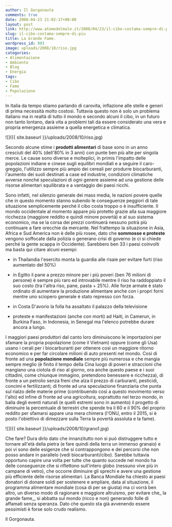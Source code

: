 ```yaml
---
author: Il Gorgonauta
comments: true
date: 2008-04-23 21:02:17+00:00
layout: post
link: http://www.atomodelmale.it/2008/04/23/il-cibo-costama-sempre-di-piu/
slug: il-cibo-costama-sempre-di-piu
title: La Grande Fame.
wordpress_id: 993
image: uploads/2008/10/riso.jpg
categories:
- Alimentazione
- Ambiente
- Blog
- Energia
tags:
- Cibo
- Fame
- Popolazione
---
```


In Italia da tempo stiamo parlando di carovita, inflazione alle stelle e generi di prima necessità molto costosi. Tuttavia questo non è solo un problema italiano ma in realtà di tutto il mondo e secondo alcuni il cibo, in un futuro non tanto lontano, darà vita a problemi tali da essere considerato una vera e propria emergenza assieme a quella energetica e climatica.

![]({{ site.baseurl }}/uploads/2008/10/riso.jpg)

Secondo alcune stime i **prodotti alimentari** di base sono in un anno cresciuti del 40% (dell'80% in 3 anni) con punte ben più alte per singola merce. Le cause sono diverse e molteplici, in primis l'impatto delle popolazioni indiane e cinese sugli equilibri mondiali e a seguire il caro-greggio, l'utilizzo sempre più ampio dei cereali per produrre biocarburanti, l'aumento dei suoli destinati a case ed industrie, condizioni climatiche avverse nonché speculazioni di ogni genere assieme ad una gestione delle risorse alimentari squilibrata e a vantaggio dei paesi ricchi.

Sono infatti, nel silenzio generale dei mass media, le nazioni povere quelle che in questo momento stanno subendo le conseguenze peggiori di tale situazione semplicemente perché il cibo costa troppo o è insufficiente. Il mondo occidentale al momento appare più protetto grazie alla sua maggiore ricchezza (maggiore reddito e quindi minore povertà) e al suo sistema economico, ma se la corsa dei prezzi continuerà nessuno potrà più continuare a fare orecchie da mercante. Nel frattempo la situazione in Asia, Africa e Sud America non è delle più rosee, dato che **sommosse e proteste** vengono soffocate dalla polizia o generano crisi di governo (e ci si chiede perché la gente scappa in Occidente). Sarebbero ben 33 i paesi coinvolti ma basta qui citare alcuni esempi:

	
  * in Thailandia l'esercito monta la guardia alle risaie per evitare furti (riso aumentato del 50%)

	
  * in Egitto il pane a prezzo minore per i più poveri (ben 76 milioni di persone) è sempre più raro ed introvabile mentre il riso ha raddoppiato il suo costo (tra l'altra riso, pane, pasta + 25%). Alle forze armate è stato ordinato di aumentare la produzione alimentare anche con i propri forni mentre uno sciopero generale è stato represso con forza.

	
  * in Costa D'avorio la folla ha assaltato il palazzo della televisione

	
  * proteste e manifestazioni (anche con morti) ad Haiti, in Camerun, in Burkina Faso, in Indonesia, in Senegal ma l'elenco potrebbe durare ancora a lungo.

I maggiori paesi produttori dal canto loro diminuiscono le importazioni per sfamare la propria popolazione (come il Vietnam) oppure (come gli Usa) usano i cerali per i biocarburanti per ottenere così un maggiore ritorno economico e per far circolare milioni di auto presenti nel mondo. Così di fronte ad una **popolazione mondiale** sempre più numerosa e che mangia sempre meglio (è finito il tempo della Cina luogo di poveri e straccioni che mangiano una ciotola di riso al giorno, ora anche questo paese e i suoi cittadini, come chiunque immagino, pretendono benessere e ricchezza), di fronte a un petrolio senza freni che alza il prezzo di carburanti, pesticidi, concimi e fertilizzanti; di fronte ad una speculazione finanziaria che punta sul rialzo delle materie prime (contribuendo così a questo movimento verso l'alto) ed infine di fronte ad una agricoltura, soprattutto nel terzo mondo, in balia degli eventi naturali (e quelli estremi sono in aumento) il progetto di diminuire la percentuale di terrestri che spende tra il 60 e il 90% del proprio reddito per sfamarsi appare una mera chimera (l'ONU, entro il 2015, si è posto l'obiettivo di dimezzare sulla Terra la povertà assoluta e la fame).

![]({{ site.baseurl }}/uploads/2008/10/grano1.jpg)

Che fare? Dura dirlo dato che innanzitutto non si può distruggere tutto e tornare all'età della pietra (e fare quindi della terra un immenso granaio) e poi vi sono delle esigenze che si contrappongono e dei percorsi che non posso andare in parallelo (vedi biocarburanti/cibo). Sarebbe tuttavia opportuno capire una volta per tutte che quanto succede nel mondo ha delle conseguenze che si riflettono sull'intero globo (nessuno vive più in campane di vetro), che occorre diminuire gli sprechi e avere una gestione più efficiente delle risorse alimentari. La Banca Mondiale ha chiesto ai paesi donatori di donare soldi per sostenere e ampliare, data al situazione, il programma alimentare mondiale (cosa di per se giusta) ma ci vorrà ben altro, un diverso modo di ragionare e maggiore altruismo, per evitare che_ la grande fame_, si abbatta sul mondo (ricco e non) generando folle di affamati senza speranza. Dato che questo sta già avvenendo essere pessimisti è forse solo crudo realismo.

Il Gorgonauta.

